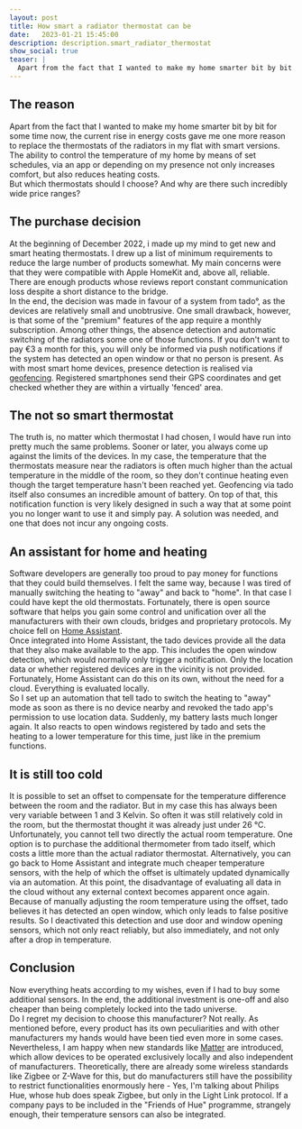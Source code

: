 ```yaml
---
layout: post
title: How smart a radiator thermostat can be
date:   2023-01-21 15:45:00
description: description.smart_radiator_thermostat
show_social: true
teaser: |
  Apart from the fact that I wanted to make my home smarter bit by bit for some time now, the current rise in energy costs gave me one more reason to...
---
```


## The reason

Apart from the fact that I wanted to make my home smarter bit by bit for some time now, the current rise in energy costs gave me one more reason to replace the thermostats of the radiators in my flat with smart versions. The ability to control the temperature of my home by means of set schedules, via an app or depending on my presence not only increases comfort, but also reduces heating costs.  
But which thermostats should I choose? And why are there such incredibly wide price ranges?

## The purchase decision

At the beginning of December 2022, i made up my mind to get new and smart heating thermostats. I drew up a list of minimum requirements to reduce the large number of products somewhat. My main concerns were that they were compatible with Apple HomeKit and, above all, reliable. There are enough products whose reviews report constant communication loss despite a short distance to the bridge.  
In the end, the decision was made in favour of a system from tado°, as the devices are relatively small and unobtrusive. One small drawback, however, is that some of the "premium" features of the app require a monthly subscription. Among other things, the absence detection and automatic switching of the radiators some one of those functions. If you don't want to pay €3 a month for this, you will only be informed via push notifications if the system has detected an open window or that no person is present. As with most smart home devices, presence detection is realised via [geofencing](https://en.wikipedia.org/wiki/Geo-fence). Registered smartphones send their GPS coordinates and get checked whether they are within a virtually 'fenced' area.

## The not so smart thermostat

The truth is, no matter which thermostat I had chosen, I would have run into pretty much the same problems. Sooner or later, you always come up against the limits of the devices. In my case, the temperature that the thermostats measure near the radiators is often much higher than the actual temperature in the middle of the room, so they don't continue heating even though the target temperature hasn't been reached yet. Geofencing via tado itself also consumes an incredible amount of battery. On top of that, this notification function is very likely designed in such a way that at some point you no longer want to use it and simply pay. A solution was needed, and one that does not incur any ongoing costs.

## An assistant for home and heating

Software developers are generally too proud to pay money for functions that they could build themselves. I felt the same way, because I was tired of manually switching the heating to "away" and back to "home". In that case I could have kept the old thermostats. Fortunately, there is open source software that helps you gain some control and unification over all the manufacturers with their own clouds, bridges and proprietary protocols. My choice fell on [Home Assistant](https://www.home-assistant.io).  
Once integrated into Home Assistant, the tado devices provide all the data that they also make available to the app. This includes the open window detection, which would normally only trigger a notification. Only the location data or whether registered devices are in the vicinity is not provided. Fortunately, Home Assistant can do this on its own, without the need for a cloud. Everything is evaluated locally.  
So I set up an automation that tell tado to switch the heating to "away" mode as soon as there is no device nearby and revoked the tado app's permission to use location data. Suddenly, my battery lasts much longer again. It also reacts to open windows registered by tado and sets the heating to a lower temperature for this time, just like in the premium functions.

## It is still too cold

It is possible to set an offset to compensate for the temperature difference between the room and the radiator. But in my case this has always been very variable between 1 and 3 Kelvin. So often it was still relatively cold in the room, but the thermostat thought it was already just under 26 °C. Unfortunately, you cannot tell two directly the actual room temperature. One option is to purchase the additional thermometer from tado itself, which costs a little more than the actual radiator thermostat. Alternatively, you can go back to Home Assistant and integrate much cheaper temperature sensors, with the help of which the offset is ultimately updated dynamically via an automation. At this point, the disadvantage of evaluating all data in the cloud without any external context becomes apparent once again. Because of manually adjusting the room temperature using the offset, tado believes it has detected an open window, which only leads to false positive results. So I deactivated this detection and use door and window opening sensors, which not only react reliably, but also immediately, and not only after a drop in temperature.

## Conclusion

Now everything heats according to my wishes, even if I had to buy some additional sensors. In the end, the additional investment is one-off and also cheaper than being completely locked into the tado universe.  
Do I regret my decision to choose this manufacturer? Not really. As mentioned before, every product has its own peculiarities and with other manufacturers my hands would have been tied even more in some cases. Nevertheless, I am happy when new standards like [Matter](https://en.wikipedia.org/wiki/Matter_(standard)) are introduced, which allow devices to be operated exclusively locally and also independent of manufacturers. Theoretically, there are already some wireless standards like Zigbee or Z-Wave for this, but do manufacturers still have the possibility to restrict functionalities enormously here - Yes, I'm talking about Philips Hue, whose hub does speak Zigbee, but only in the Light Link protocol. If a company pays to be included in the "Friends of Hue" programme, strangely enough, their temperature sensors can also be integrated.